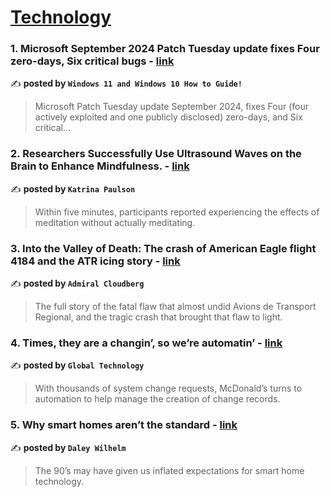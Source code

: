 
<h1><a href=https://medium.com/tag/technology/recommended target="_blank" rel="noopener noreferrer">Technology</a></h1>
<h3>1. Microsoft September 2024 Patch Tuesday update fixes Four zero-days, Six critical bugs - <a href="https://medium.com/@windows101tricks/microsoft-september-2024-patch-tuesday-update-fixes-four-zero-days-seven-critical-bugs-00346251eeba" target="_blank" rel="noopener noreferrer">link</a></h3>

✍️ **posted by `Windows 11 and Windows 10 How to Guide!`**

<blockquote>Microsoft Patch Tuesday update September 2024, fixes Four (four actively exploited and one publicly disclosed) zero-days, and Six critical…</blockquote>

<h3>2. Researchers Successfully Use Ultrasound Waves on the Brain to Enhance Mindfulness. - <a href="https://medium.com/@katrinapaulson/researchers-successfully-use-ultrasound-waves-on-the-brain-to-enhance-mindfulness-dce9325accae" target="_blank" rel="noopener noreferrer">link</a></h3>

✍️ **posted by `Katrina Paulson`**

<blockquote>Within five minutes, participants reported experiencing the effects of meditation without actually meditating.</blockquote>

<h3>3. Into the Valley of Death: The crash of American Eagle flight 4184 and the ATR icing story - <a href="https://medium.com/@admiralcloudberg/into-the-valley-of-death-the-crash-of-american-eagle-flight-4184-and-the-atr-icing-story-29e64faee67c" target="_blank" rel="noopener noreferrer">link</a></h3>

✍️ **posted by `Admiral Cloudberg`**

<blockquote>The full story of the fatal flaw that almost undid Avions de Transport Regional, and the tragic crash that brought that flaw to light.</blockquote>

<h3>4. Times, they are a changin’, so we’re automatin’ - <a href="https://medium.com/mcdonalds-technical-blog/times-they-are-a-changin-so-we-re-automatin-d65a95651e94" target="_blank" rel="noopener noreferrer">link</a></h3>

✍️ **posted by `Global Technology`**

<blockquote>With thousands of system change requests, McDonald’s turns to automation to help manage the creation of change records.</blockquote>

<h3>5. Why smart homes aren’t the standard - <a href="https://medium.com/user-experience-design-1/why-smart-homes-arent-the-standard-20fb6119f9dc" target="_blank" rel="noopener noreferrer">link</a></h3>

✍️ **posted by `Daley Wilhelm`**

<blockquote>The 90’s may have given us inflated expectations for smart home technology.</blockquote>

